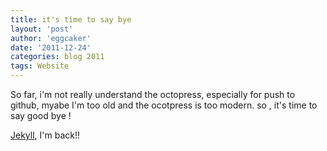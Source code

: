 ```yaml
---
title: it's time to say bye 
layout: 'post'
author: 'eggcaker'
date: '2011-12-24'
categories: blog 2011
tags: Website
---
```


So far, i'm not really understand the octopress, especially for push to
github, myabe I'm too old and the ocotpress is too modern. so , it's time to
say good bye !

[Jekyll][jekyll], I'm back!!

[jekyll]:<https://github.com/mojombo/jekyll> "Jekyll"

